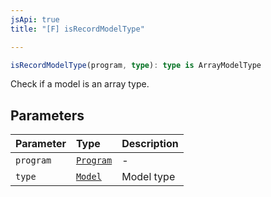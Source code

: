 ```yaml
---
jsApi: true
title: "[F] isRecordModelType"

---
```

```ts
isRecordModelType(program, type): type is ArrayModelType
```

Check if a model is an array type.

## Parameters

| Parameter | Type | Description |
| :------ | :------ | :------ |
| `program` | [`Program`](../interfaces/Program.md) | - |
| `type` | [`Model`](../interfaces/Model.md) | Model type |

